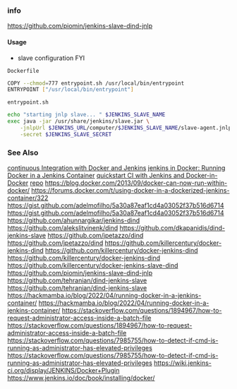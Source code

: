 ### info
https://github.com/piomin/jenkins-slave-dind-jnlp
#### Usage

* slave configuration
FYI

`Dockerfile`
```sh
COPY --chmod=777 entrypoint.sh /usr/local/bin/entrypoint
ENTRYPOINT ["/usr/local/bin/entrypoint"]
```
`entrypoint.sh`
```sh
echo "starting jnlp slave... " $JENKINS_SLAVE_NAME
exec java -jar /usr/share/jenkins/slave.jar \
	-jnlpUrl $JENKINS_URL/computer/$JENKINS_SLAVE_NAME/slave-agent.jnlp \
	-secret $JENKINS_SLAVE_SECRET
```

### See Also






[continuous Integration with Docker and Jenkins](https://medium.com/@leihetito/continuous-integration-with-docker-and-jenkins-b2d2e916e8ea)
[jenkins in Docker: Running Docker in a Jenkins Container](https://hackmamba.io/blog/2022/04/running-docker-in-a-jenkins-container/)
[quickstart CI with Jenkins and Docker-in-Docker](https://medium.com/swlh/quickstart-ci-with-jenkins-and-docker-in-docker-c3f7174ee9ff)
[repo](https://github.com/Kikiodazie/Backend-RESTful-API)
https://blog.docker.com/2013/09/docker-can-now-run-within-docker/
https://forums.docker.com/t/using-docker-in-a-dockerized-jenkins-container/322
https://gist.github.com/adelmofilho/5a30a87eaf1cd4a03052f37b516d6714
https://gist.github.com/adelmofilho/5a30a87eaf1cd4a03052f37b516d6714
https://github.com/ahunnargikar/jenkins-dind
https://github.com/alekslitvinenk/dind
https://github.com/dkapanidis/dind-jenkins-slave
https://github.com/jpetazzo/dind
https://github.com/jpetazzo/dind
https://github.com/killercentury/docker-jenkins-dind
https://github.com/killercentury/docker-jenkins-dind
https://github.com/killercentury/docker-jenkins-dind
https://github.com/killercentury/docker-jenkins-slave-dind
https://github.com/piomin/jenkins-slave-dind-jnlp
https://github.com/tehranian/dind-jenkins-slave
https://github.com/tehranian/dind-jenkins-slave
https://hackmamba.io/blog/2022/04/running-docker-in-a-jenkins-container/
https://hackmamba.io/blog/2022/04/running-docker-in-a-jenkins-container/
https://stackoverflow.com/questions/1894967/how-to-request-administrator-access-inside-a-batch-file
https://stackoverflow.com/questions/1894967/how-to-request-administrator-access-inside-a-batch-file
https://stackoverflow.com/questions/7985755/how-to-detect-if-cmd-is-running-as-administrator-has-elevated-privileges
https://stackoverflow.com/questions/7985755/how-to-detect-if-cmd-is-running-as-administrator-has-elevated-privileges
https://wiki.jenkins-ci.org/display/JENKINS/Docker+Plugin
https://www.jenkins.io/doc/book/installing/docker/
